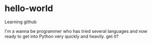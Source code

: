 # hello-world
Learning github

I'm a wanna be programmer who has tried several languages and now ready to get into Python very quickly and heavily.
get it?
